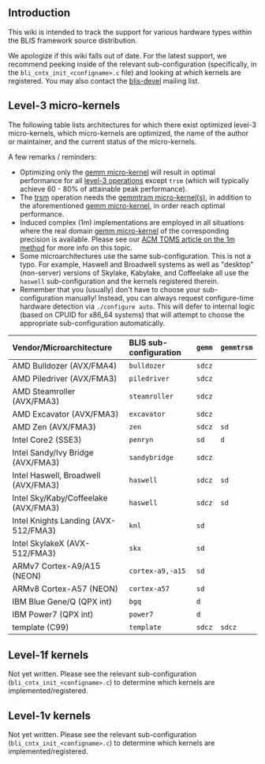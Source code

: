 ## Introduction

This wiki is intended to track the support for various hardware types within the BLIS framework source distribution.

We apologize if this wiki falls out of date. For the latest support, we recommend peeking inside of the relevant sub-configuration (specifically, in the `bli_cntx_init_<configname>.c` file) and looking at which kernels are registered. You may also contact the [blis-devel](http://groups.google.com/group/blis-devel) mailing list.


## Level-3 micro-kernels

The following table lists architectures for which there exist optimized level-3 micro-kernels, which micro-kernels are optimized, the name of the author or maintainer, and the current status of the micro-kernels.

A few remarks / reminders:
  * Optimizing only the [gemm micro-kernel](https://github.com/flame/blis/blob/master/docs/KernelsHowTo.md#gemm-micro-kernel) will result in optimal performance for all [level-3 operations](BLISTypedAPI#level-3-operations) except `trsm` (which will typically achieve 60 - 80% of attainable peak performance).
  * The [trsm](BLISTypedAPI#trsm) operation needs the [gemmtrsm micro-kernel(s)](https://github.com/flame/blis/blob/master/docs/KernelsHowTo.md#gemmtrsm-micro-kernels), in addition to the aforementioned [gemm micro-kernel](https://github.com/flame/blis/blob/master/docs/KernelsHowTo.md#gemm-micro-kernel), in order reach optimal performance.
  * Induced complex (1m) implementations are employed in all situations where the real domain [gemm micro-kernel](https://github.com/flame/blis/blob/master/docs/KernelsHowTo.md#gemm-micro-kernel) of the corresponding precision is available. Please see our [ACM TOMS article on the 1m method](https://github.com/flame/blis#citations) for more info on this topic.
  * Some microarchitectures use the same sub-configuration. This is not a typo. For example, Haswell and Broadwell systems as well as "desktop" (non-server) versions of Skylake, Kabylake, and Coffeelake all use the `haswell` sub-configuration and the kernels registered therein.
  * Remember that you (usually) don't have to choose your sub-configuration manually! Instead, you can always request configure-time hardware detection via `./configure auto`. This will defer to internal logic (based on CPUID for x86_64 systems) that will attempt to choose the appropriate sub-configuration automatically.

| Vendor/Microarchitecture             | BLIS sub-configuration | `gemm` | `gemmtrsm` |
|:-------------------------------------|:-----------------------|:-------|:-----------|
| AMD Bulldozer (AVX/FMA4)             | `bulldozer`            | `sdcz` |            |
| AMD Piledriver (AVX/FMA3)            | `piledriver`           | `sdcz` |            |
| AMD Steamroller (AVX/FMA3)           | `steamroller`          | `sdcz` |            |
| AMD Excavator (AVX/FMA3)             | `excavator`            | `sdcz` |            |
| AMD Zen (AVX/FMA3)                   | `zen`                  | `sdcz` |  `sd`      |
| Intel Core2 (SSE3)                   | `penryn`               | `sd`   |  `d`       |
| Intel Sandy/Ivy Bridge (AVX/FMA3)    | `sandybridge`          | `sdcz` |            |
| Intel Haswell, Broadwell (AVX/FMA3)  | `haswell`              | `sdcz` |  `sd`      |
| Intel Sky/Kaby/Coffeelake (AVX/FMA3) | `haswell`              | `sdcz` |  `sd`      |
| Intel Knights Landing (AVX-512/FMA3) | `knl`                  | `sd`   |            |
| Intel SkylakeX (AVX-512/FMA3)        | `skx`                  | `sd`   |            |
| ARMv7 Cortex-A9/A15 (NEON)           | `cortex-a9,-a15`       | `sd`   |            |
| ARMv8 Cortex-A57 (NEON)              | `cortex-a57`           | `sd`   |            |
| IBM Blue Gene/Q (QPX int)            | `bgq`                  |  `d`   |            |
| IBM Power7 (QPX int)                 | `power7`               |  `d`   |            |
| template (C99)                       | `template`             | `sdcz` | `sdcz`     |

## Level-1f kernels

Not yet written. Please see the relevant sub-configuration (`bli_cntx_init_<configname>.c`) to determine which kernels are implemented/registered.

## Level-1v kernels

Not yet written. Please see the relevant sub-configuration (`bli_cntx_init_<configname>.c`) to determine which kernels are implemented/registered.
